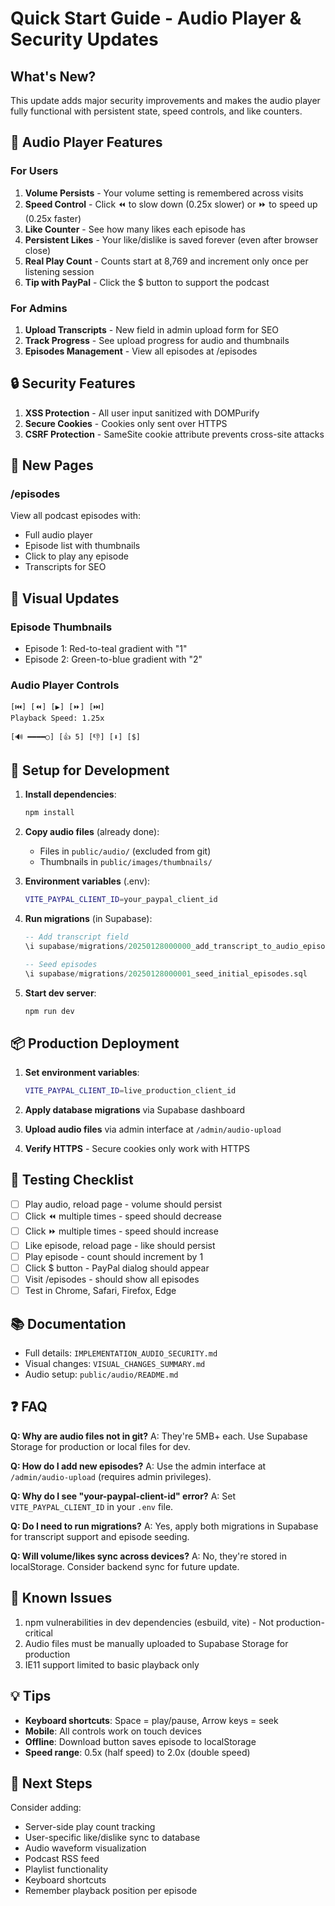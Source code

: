 # Quick Start Guide - Audio Player & Security Updates

## What's New?

This update adds major security improvements and makes the audio player fully functional with persistent state, speed controls, and like counters.

## 🎵 Audio Player Features

### For Users
1. **Volume Persists** - Your volume setting is remembered across visits
2. **Speed Control** - Click ⏪ to slow down (0.25x slower) or ⏩ to speed up (0.25x faster)
3. **Like Counter** - See how many likes each episode has
4. **Persistent Likes** - Your like/dislike is saved forever (even after browser close)
5. **Real Play Count** - Counts start at 8,769 and increment only once per listening session
6. **Tip with PayPal** - Click the $ button to support the podcast

### For Admins
1. **Upload Transcripts** - New field in admin upload form for SEO
2. **Track Progress** - See upload progress for audio and thumbnails
3. **Episodes Management** - View all episodes at /episodes

## 🔒 Security Features

1. **XSS Protection** - All user input sanitized with DOMPurify
2. **Secure Cookies** - Cookies only sent over HTTPS
3. **CSRF Protection** - SameSite cookie attribute prevents cross-site attacks

## 📱 New Pages

### /episodes
View all podcast episodes with:
- Full audio player
- Episode list with thumbnails
- Click to play any episode
- Transcripts for SEO

## 🎨 Visual Updates

### Episode Thumbnails
- Episode 1: Red-to-teal gradient with "1"
- Episode 2: Green-to-blue gradient with "2"

### Audio Player Controls
```
[⏮️] [⏪] [▶️] [⏩] [⏭️]
Playback Speed: 1.25x

[🔊 ━━━━○] [👍 5] [👎] [⬇️] [$]
```

## 🚀 Setup for Development

1. **Install dependencies**:
   ```bash
   npm install
   ```

2. **Copy audio files** (already done):
   - Files in `public/audio/` (excluded from git)
   - Thumbnails in `public/images/thumbnails/`

3. **Environment variables** (.env):
   ```bash
   VITE_PAYPAL_CLIENT_ID=your_paypal_client_id
   ```

4. **Run migrations** (in Supabase):
   ```sql
   -- Add transcript field
   \i supabase/migrations/20250128000000_add_transcript_to_audio_episodes.sql
   
   -- Seed episodes
   \i supabase/migrations/20250128000001_seed_initial_episodes.sql
   ```

5. **Start dev server**:
   ```bash
   npm run dev
   ```

## 📦 Production Deployment

1. **Set environment variables**:
   ```bash
   VITE_PAYPAL_CLIENT_ID=live_production_client_id
   ```

2. **Apply database migrations** via Supabase dashboard

3. **Upload audio files** via admin interface at `/admin/audio-upload`

4. **Verify HTTPS** - Secure cookies only work with HTTPS

## 🧪 Testing Checklist

- [ ] Play audio, reload page - volume should persist
- [ ] Click ⏪ multiple times - speed should decrease
- [ ] Click ⏩ multiple times - speed should increase
- [ ] Like episode, reload page - like should persist
- [ ] Play episode - count should increment by 1
- [ ] Click $ button - PayPal dialog should appear
- [ ] Visit /episodes - should show all episodes
- [ ] Test in Chrome, Safari, Firefox, Edge

## 📚 Documentation

- Full details: `IMPLEMENTATION_AUDIO_SECURITY.md`
- Visual changes: `VISUAL_CHANGES_SUMMARY.md`
- Audio setup: `public/audio/README.md`

## ❓ FAQ

**Q: Why are audio files not in git?**
A: They're 5MB+ each. Use Supabase Storage for production or local files for dev.

**Q: How do I add new episodes?**
A: Use the admin interface at `/admin/audio-upload` (requires admin privileges).

**Q: Why do I see "your-paypal-client-id" error?**
A: Set `VITE_PAYPAL_CLIENT_ID` in your `.env` file.

**Q: Do I need to run migrations?**
A: Yes, apply both migrations in Supabase for transcript support and episode seeding.

**Q: Will volume/likes sync across devices?**
A: No, they're stored in localStorage. Consider backend sync for future update.

## 🐛 Known Issues

1. npm vulnerabilities in dev dependencies (esbuild, vite) - Not production-critical
2. Audio files must be manually uploaded to Supabase Storage for production
3. IE11 support limited to basic playback only

## 💡 Tips

- **Keyboard shortcuts**: Space = play/pause, Arrow keys = seek
- **Mobile**: All controls work on touch devices
- **Offline**: Download button saves episode to localStorage
- **Speed range**: 0.5x (half speed) to 2.0x (double speed)

## 🎯 Next Steps

Consider adding:
- Server-side play count tracking
- User-specific like/dislike sync to database
- Audio waveform visualization
- Podcast RSS feed
- Playlist functionality
- Keyboard shortcuts
- Remember playback position per episode
